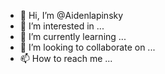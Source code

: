 - 👋 Hi, I’m @Aidenlapinsky
- 👀 I’m interested in ...
- 🌱 I’m currently learning ...
- 💞️ I’m looking to collaborate on ...
- 📫 How to reach me ...

<!---
Aidenlapinsky/Aidenlapinsky is a ✨ special ✨ repository because its `README.md` (this file) appears on your GitHub profile.
You can click the Preview link to take a look at your changes.
--->

